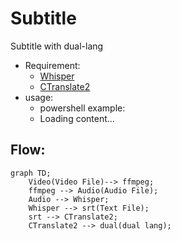 # Subtitle 

Subtitle with dual-lang

* Requirement:
  * [Whisper](./Whisper/)
  * [CTranslate2](./CTranslate2/)
* usage:
  * powershell example:
  * <div class="load_as_code_session" data-url="convert.ps1">Loading content...</div>

## Flow:
```mermaid
graph TD;
    Video(Video File)--> ffmpeg;
    ffmpeg --> Audio(Audio File);
    Audio --> Whisper;
    Whisper --> srt(Text File);
    srt --> CTranslate2;
    CTranslate2 --> dual(dual lang);

```

<script src="https://posetmage.com/cdn/js/LoadAsCodeSession.js"></script>